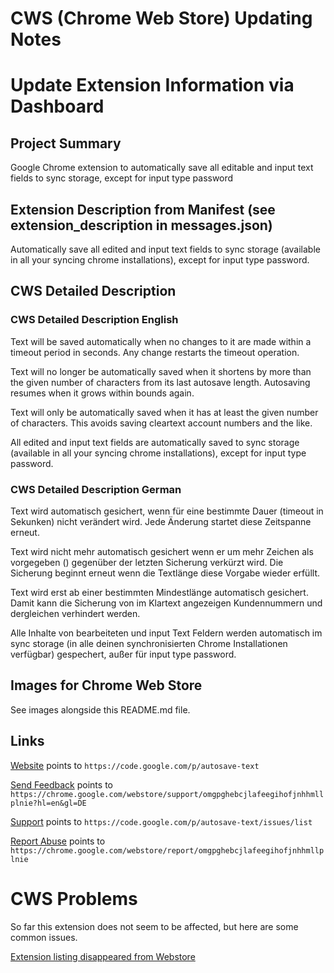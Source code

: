 CWS (Chrome Web Store) Updating Notes
================

# Update Extension Information via Dashboard

## Project Summary

Google Chrome extension to automatically save all editable and input text fields to sync storage, except for input type password

## Extension Description from Manifest (see extension_description in messages.json)

Automatically save all edited and input text fields to sync storage (available in all your syncing chrome installations), except for input type password.

## CWS Detailed Description

### CWS Detailed Description English

Text will be saved automatically when no changes to it are made
within a timeout period in seconds.
Any change restarts the timeout operation.

Text will no longer be automatically saved when it shortens by
more than the given number of characters from its last autosave length.
Autosaving resumes when it grows within bounds again.

Text will only be automatically saved when it has at least the
given number of characters. This avoids saving cleartext account numbers and the like.

All edited and input text fields are automatically saved to sync storage (available in all your syncing chrome installations), except for input type password.

### CWS Detailed Description German

Text wird automatisch gesichert, wenn für eine bestimmte Dauer  (timeout in Sekunken) nicht verändert wird.
Jede Änderung startet diese Zeitspanne erneut.

Text wird nicht mehr automatisch gesichert wenn er um mehr Zeichen als vorgegeben ()  gegenüber der letzten Sicherung verkürzt wird.
Die Sicherung beginnt erneut wenn die Textlänge diese Vorgabe wieder erfüllt.

Text wird erst ab einer bestimmten Mindestlänge automatisch gesichert. Damit kann die Sicherung von im Klartext angezeigen Kundennummern und dergleichen verhindert werden.

Alle Inhalte von bearbeiteten und input Text Feldern werden automatisch im sync storage (in alle deinen synchronisierten Chrome Installationen verfügbar) gespechert, außer für input type password.

## Images for Chrome Web Store

See images alongside this README.md file.

## Links

[Website](https://code.google.com/p/autosave-text) points to `https://code.google.com/p/autosave-text`

[Send Feedback](https://chrome.google.com/webstore/support/omgpghebcjlafeegihofjnhhmllplnie?hl=en&gl=DE) points to `https://chrome.google.com/webstore/support/omgpghebcjlafeegihofjnhhmllplnie?hl=en&gl=DE`

[Support](https://code.google.com/p/autosave-text/issues/list) points to `https://code.google.com/p/autosave-text/issues/list`

[Report Abuse](https://chrome.google.com/webstore/report/omgpghebcjlafeegihofjnhhmllplnie) points to `https://chrome.google.com/webstore/report/omgpghebcjlafeegihofjnhhmllplnie`

CWS Problems
===========

So far this extension does not seem to be affected, but here are some common issues.

[Extension listing disappeared from Webstore](http://code.google.com/p/chromium/issues/detail?id=282760)

